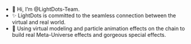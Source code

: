 - 👋 Hi, I’m @LightDots-Team.
- ✨ LightDots is committed to the seamless connection between the virtual and real world. 
- 💞️ Using virtual modeling and particle animation effects on the chain to build real Meta-Universe effects and gorgeous special effects.

